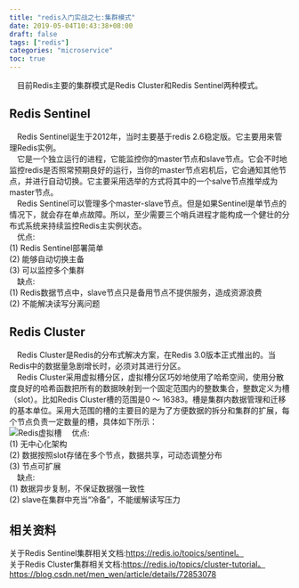 ```yaml
---
title: "redis入门实战之七:集群模式"
date: 2019-05-04T10:43:38+08:00
draft: false
tags: ["redis"]
categories: "microservice"
toc: true
---
```

&emsp;目前Redis主要的集群模式是Redis Cluster和Redis Sentinel两种模式。

## Redis Sentinel
&emsp;Redis Sentinel诞生于2012年，当时主要基于redis 2.6稳定版。它主要用来管理Redis实例。  
&emsp;它是一个独立运行的进程，它能监控你的master节点和slave节点。它会不时地监控redis是否照常预期良好的运行，当你的master节点宕机后，它会通知其他节点，并进行自动切换。它主要采用选举的方式将其中的一个salve节点推举成为master节点。  
&emsp;Redis Sentinel可以管理多个master-slave节点。但是如果Sentinel是单节点的情况下，就会存在单点故障。所以，至少需要三个哨兵进程才能构成一个健壮的分布式系统来持续监控Redis主实例状态。  
&emsp;优点:  
(1) Redis Sentinel部署简单  
(2) 能够自动切换主备  
(3) 可以监控多个集群  
&emsp;缺点:  
(1) Redis数据节点中，slave节点只是备用节点不提供服务，造成资源浪费  
(2) 不能解决读写分离问题  


## Redis Cluster
&emsp;Redis Cluster是Redis的分布式解决方案，在Redis 3.0版本正式推出的。当Redis中的数据量急剧增长时，必须对其进行分区。  
&emsp;Redis Cluster采用虚拟槽分区，虚拟槽分区巧妙地使用了哈希空间，使用分散度良好的哈希函数把所有的数据映射到一个固定范围内的整数集合，整数定义为槽（slot）。比如Redis Cluster槽的范围是0 ～ 16383。槽是集群内数据管理和迁移的基本单位。采用大范围的槽的主要目的是为了方便数据的拆分和集群的扩展，每个节点负责一定数量的槽，具体如下所示：  
![Redis虚拟槽](../images/redis/Redis虚拟槽.png)
&emsp;优点:  
(1) 无中心化架构  
(2) 数据按照slot存储在多个节点，数据共享，可动态调整分布  
(3) 节点可扩展  
&emsp;缺点:  
(1) 数据异步复制，不保证数据强一致性  
(2) slave在集群中充当“冷备”，不能缓解读写压力  

## 相关资料
关于Redis Sentinel集群相关文档:https://redis.io/topics/sentinel。  
关于Redis Cluster集群相关文档:https://redis.io/topics/cluster-tutorial。  
https://blog.csdn.net/men_wen/article/details/72853078 
